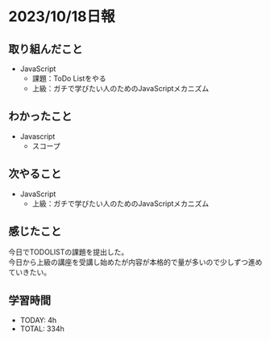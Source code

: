 # 2023/10/18日報
## 取り組んだこと
- JavaScript
  - 課題：ToDo Listをやる
  - 上級：ガチで学びたい人のためのJavaScriptメカニズム

## わかったこと
- Javascript
  - スコープ
 
## 次やること
- JavaScript
  - 上級：ガチで学びたい人のためのJavaScriptメカニズム

## 感じたこと
今日でTODOLISTの課題を提出した。  
今日から上級の講座を受講し始めたが内容が本格的で量が多いので少しずつ進めていきたい。  

## 学習時間
- TODAY: 4h
- TOTAL: 334h
